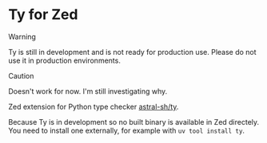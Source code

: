 # Ty for Zed

> [!WARNING]
> Ty is still in development and is not ready for production use. Please do not use it in production environments.

> [!CAUTION]
> Doesn't work for now. I'm still investigating why.

Zed extension for Python type checker [astral-sh/ty](https://github.com/astral-sh/ty).

Because Ty is in development so no built binary is available in Zed directely.
You need to install one externally, for example with `uv tool install ty`.
